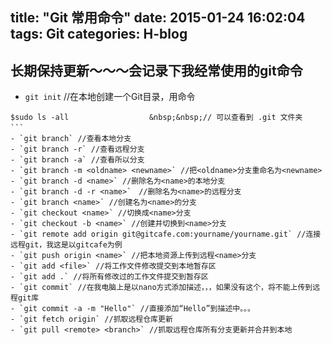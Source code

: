title: "Git 常用命令"
date: 2015-01-24 16:02:04
tags: Git
categories: H-blog
---
长期保持更新～～～会记录下我经常使用的git命令
---
<!--more-->
 - `git init` //在本地创建一个Git目录，用命令　
 ```
 $sudo ls -all                  &nbsp;&nbsp;// 可以查看到 .git 文件夹　
 ```　
 - `git branch` //查看本地分支
 - `git branch -r` //查看远程分支
 - `git branch -a` //查看所以分支
 - `git branch -m <oldname> <newname>` //把<oldname>分支重命名为<newname>
 - `git branch -d <name>` //删除名为<name>的本地分支
 - `git branch -d -r <name>`　//删除名为<name>的远程分支
 - `git branch <name>` //创建名为<name>的分支
 - `git checkout <name>` //切换成<name>分支
 - `git checkout -b <name>` //创建并切换到<name>分支
 - `git remote add origin git@gitcafe.com:yourname/yourname.git` //连接远程git，我这是以gitcafe为例
 - `git push origin <name>` //把本地资源上传到远程<name>分支
 - `git add <file>` //将工作文件修改提交到本地暂存区
 - `git add .` //将所有修改过的工作文件提交到暂存区
 - `git commit` //在我电脑上是以nano方式添加描述，，，如果没有这个，将不能上传到远程git库
 - `git commit -a -m "Hello"` //直接添加“Hello”到描述中。。。
 - `git fetch origin` //抓取远程仓库更新
 - `git pull <remote> <branch>` //抓取远程仓库所有分支更新并合并到本地
